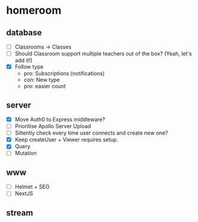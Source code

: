 # homeroom

## database

- [ ] Classrooms -> Classes
- [ ] Should Classroom support multiple teachers out of the box? (Yeah, let's add it!)
- [x] Follow type
  - pro: Subscriptions (notifications)
  - con: New type
  - pro: easier count

## server

- [x] Move Auth0 to Express middleware?
- [ ] Prioritise Apollo Server Upload
- [ ] Siltently check every time user connects and create new one?
- [x] Keep createUser + Viewer requires setup.
- [x] Query
- [ ] Mutation

## www

- [ ] Helmet + SEO
- [ ] NextJS

## stream
